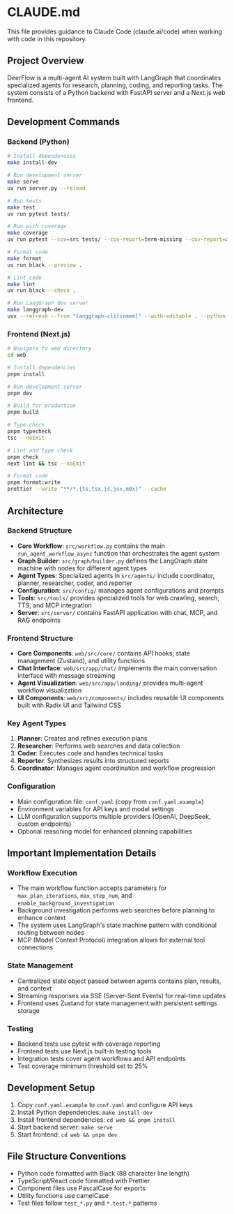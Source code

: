 # CLAUDE.md

This file provides guidance to Claude Code (claude.ai/code) when working with code in this repository.

## Project Overview

DeerFlow is a multi-agent AI system built with LangGraph that coordinates specialized agents for research, planning, coding, and reporting tasks. The system consists of a Python backend with FastAPI server and a Next.js web frontend.

## Development Commands

### Backend (Python)
```bash
# Install dependencies
make install-dev

# Run development server
make serve
uv run server.py --reload

# Run tests
make test
uv run pytest tests/

# Run with coverage
make coverage
uv run pytest --cov=src tests/ --cov-report=term-missing --cov-report=xml

# Format code
make format
uv run black --preview .

# Lint code
make lint
uv run black --check .

# Run LangGraph dev server
make langgraph-dev
uvx --refresh --from "langgraph-cli[inmem]" --with-editable . --python 3.12 langgraph dev --allow-blocking
```

### Frontend (Next.js)
```bash
# Navigate to web directory
cd web

# Install dependencies
pnpm install

# Run development server
pnpm dev

# Build for production
pnpm build

# Type check
pnpm typecheck
tsc --noEmit

# Lint and type check
pnpm check
next lint && tsc --noEmit

# Format code
pnpm format:write
prettier --write "**/*.{ts,tsx,js,jsx,mdx}" --cache
```

## Architecture

### Backend Structure
- **Core Workflow**: `src/workflow.py` contains the main `run_agent_workflow_async` function that orchestrates the agent system
- **Graph Builder**: `src/graph/builder.py` defines the LangGraph state machine with nodes for different agent types
- **Agent Types**: Specialized agents in `src/agents/` include coordinator, planner, researcher, coder, and reporter
- **Configuration**: `src/config/` manages agent configurations and prompts
- **Tools**: `src/tools/` provides specialized tools for web crawling, search, TTS, and MCP integration
- **Server**: `src/server/` contains FastAPI application with chat, MCP, and RAG endpoints

### Frontend Structure
- **Core Components**: `web/src/core/` contains API hooks, state management (Zustand), and utility functions
- **Chat Interface**: `web/src/app/chat/` implements the main conversation interface with message streaming
- **Agent Visualization**: `web/src/app/landing/` provides multi-agent workflow visualization
- **UI Components**: `web/src/components/` includes reusable UI components built with Radix UI and Tailwind CSS

### Key Agent Types
1. **Planner**: Creates and refines execution plans
2. **Researcher**: Performs web searches and data collection
3. **Coder**: Executes code and handles technical tasks
4. **Reporter**: Synthesizes results into structured reports
5. **Coordinator**: Manages agent coordination and workflow progression

### Configuration
- Main configuration file: `conf.yaml` (copy from `conf.yaml.example`)
- Environment variables for API keys and model settings
- LLM configuration supports multiple providers (OpenAI, DeepSeek, custom endpoints)
- Optional reasoning model for enhanced planning capabilities

## Important Implementation Details

### Workflow Execution
- The main workflow function accepts parameters for `max_plan_iterations`, `max_step_num`, and `enable_background_investigation`
- Background investigation performs web searches before planning to enhance context
- The system uses LangGraph's state machine pattern with conditional routing between nodes
- MCP (Model Context Protocol) integration allows for external tool connections

### State Management
- Centralized state object passed between agents contains plan, results, and context
- Streaming responses via SSE (Server-Sent Events) for real-time updates
- Frontend uses Zustand for state management with persistent settings storage

### Testing
- Backend tests use pytest with coverage reporting
- Frontend tests use Next.js built-in testing tools
- Integration tests cover agent workflows and API endpoints
- Test coverage minimum threshold set to 25%

## Development Setup

1. Copy `conf.yaml.example` to `conf.yaml` and configure API keys
2. Install Python dependencies: `make install-dev`
3. Install frontend dependencies: `cd web && pnpm install`
4. Start backend server: `make serve`
5. Start frontend: `cd web && pnpm dev`

## File Structure Conventions

- Python code formatted with Black (88 character line length)
- TypeScript/React code formatted with Prettier
- Component files use PascalCase for exports
- Utility functions use camelCase
- Test files follow `test_*.py` and `*.test.*` patterns